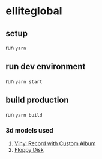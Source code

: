 # elliteglobal
 
## setup
run `yarn`

## run dev environment
run `yarn start`

## build production
run `yarn build`


### 3d models used
1. [Vinyl Record with Custom Album](https://sketchfab.com/3d-models/vinyl-record-with-custom-album-0e246c720b3648759cc60e8e8877ec29)
2. [Floppy Disk](https://sketchfab.com/3d-models/floppy-disk-d09ab2ff777d4f6c91533253ae9af72a)
